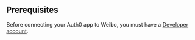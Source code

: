 ## Prerequisites
Before connecting your Auth0 app to Weibo, you must have a [Developer account](https://weibo.com/signup/signup.php).
